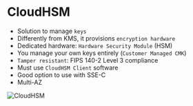 # CloudHSM

- Solution to manage `keys`
- Differently from KMS, it provisions `encryption hardware`
- Dedicated hardware: `Hardware Security Module` (HSM)
- You manage your own keys entirely (`Customer Managed CMK`)
- `Tamper resistant`: FIPS 140-2 Level 3 compliance
- Must use `CloudHSM Client` software
- Good option to use with SSE-C
- Multi-AZ

![CloudHSM](../../../images/cloudhsm.png)
